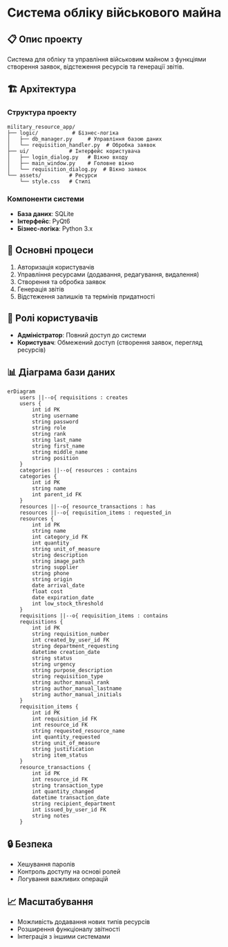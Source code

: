 # Система обліку військового майна

## 📋 Опис проекту
Система для обліку та управління військовим майном з функціями створення заявок, відстеження ресурсів та генерації звітів.

## 🏗️ Архітектура

### Структура проекту
```
military_resource_app/
├── logic/           # Бізнес-логіка
│   ├── db_manager.py     # Управління базою даних
│   └── requisition_handler.py  # Обробка заявок
├── ui/             # Інтерфейс користувача
│   ├── login_dialog.py   # Вікно входу
│   ├── main_window.py    # Головне вікно
│   └── requisition_dialog.py  # Вікно заявок
└── assets/         # Ресурси
    └── style.css   # Стилі
```

### Компоненти системи
- **База даних**: SQLite
- **Інтерфейс**: PyQt6
- **Бізнес-логіка**: Python 3.x

## 🔄 Основні процеси
1. Авторизація користувачів
2. Управління ресурсами (додавання, редагування, видалення)
3. Створення та обробка заявок
4. Генерація звітів
5. Відстеження залишків та термінів придатності

## 👥 Ролі користувачів
- **Адміністратор**: Повний доступ до системи
- **Користувач**: Обмежений доступ (створення заявок, перегляд ресурсів)

## 📊 Діаграма бази даних
```mermaid
erDiagram
    users ||--o{ requisitions : creates
    users {
        int id PK
        string username
        string password
        string role
        string rank
        string last_name
        string first_name
        string middle_name
        string position
    }
    categories ||--o{ resources : contains
    categories {
        int id PK
        string name
        int parent_id FK
    }
    resources ||--o{ resource_transactions : has
    resources ||--o{ requisition_items : requested_in
    resources {
        int id PK
        string name
        int category_id FK
        int quantity
        string unit_of_measure
        string description
        string image_path
        string supplier
        string phone
        string origin
        date arrival_date
        float cost
        date expiration_date
        int low_stock_threshold
    }
    requisitions ||--o{ requisition_items : contains
    requisitions {
        int id PK
        string requisition_number
        int created_by_user_id FK
        string department_requesting
        datetime creation_date
        string status
        string urgency
        string purpose_description
        string requisition_type
        string author_manual_rank
        string author_manual_lastname
        string author_manual_initials
    }
    requisition_items {
        int id PK
        int requisition_id FK
        int resource_id FK
        string requested_resource_name
        int quantity_requested
        string unit_of_measure
        string justification
        string item_status
    }
    resource_transactions {
        int id PK
        int resource_id FK
        string transaction_type
        int quantity_changed
        datetime transaction_date
        string recipient_department
        int issued_by_user_id FK
        string notes
    }
```

## 🔒 Безпека
- Хешування паролів
- Контроль доступу на основі ролей
- Логування важливих операцій

## 📈 Масштабування
- Можливість додавання нових типів ресурсів
- Розширення функціоналу звітності
- Інтеграція з іншими системами 